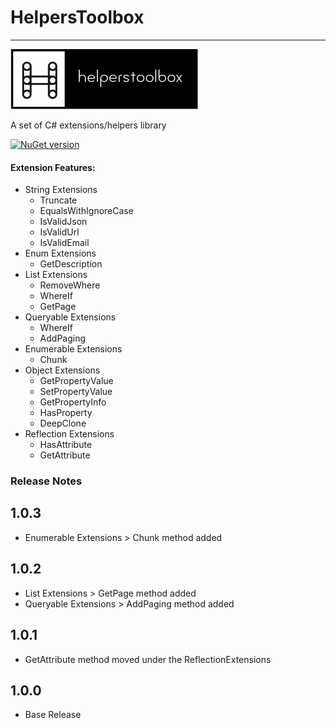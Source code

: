 #   **HelpersToolbox**
------------------------------
![alt tag](https://raw.githubusercontent.com/turhany/HelpersToolbox/main/img/helperstoolbox.png)  

A set of C# extensions/helpers library

[![NuGet version](https://badge.fury.io/nu/HelpersToolbox.svg)](https://badge.fury.io/nu/HelpersToolbox)

#### Extension Features:
* String Extensions
  * Truncate
  * EqualsWithIgnoreCase
  * IsValidJson
  * IsValidUrl
  * IsValidEmail
* Enum Extensions
  * GetDescription
* List Extensions
  * RemoveWhere
  * WhereIf
  * GetPage
* Queryable Extensions
  * WhereIf
  * AddPaging
* Enumerable Extensions
  * Chunk
* Object Extensions
  * GetPropertyValue
  * SetPropertyValue
  * GetPropertyInfo
  * HasProperty  
  * DeepClone
* Reflection Extensions
  * HasAttribute
  * GetAttribute

### Release Notes

## 1.0.3
* Enumerable Extensions > Chunk method added

## 1.0.2
* List Extensions > GetPage method added
* Queryable Extensions > AddPaging method added

## 1.0.1
* GetAttribute method moved under the ReflectionExtensions

## 1.0.0
* Base Release

